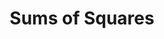 ---
layout: post
title: Sums of Squares
category: writeup
draft: false
loc: /writeups/sums of squares.pdf
tags:
---